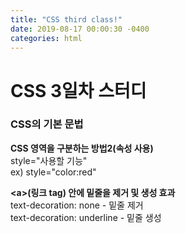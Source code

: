 ```yaml
---
title: "CSS third class!"
date: 2019-08-17 00:00:30 -0400
categories: html
---
```

<h1>CSS 3일차 스터디</h1>
<h3>CSS의 기본 문법</h3>
<p><strong>CSS 영역을 구분하는 방법2(속성 사용)</strong><br>
style="사용할 기능"<br>
ex) style="color:red"</p>
<p><strong>&#60a&#62(링크 tag) 안에 밑줄을 제거 및 생성 효과</strong><br>
text-decoration: none - 밑줄 제거<br>
text-decoration: underline - 밑줄 생성</p>

